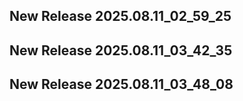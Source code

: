 ## New Release 2025.08.11_02_59_25
## New Release 2025.08.11_03_42_35
## New Release 2025.08.11_03_48_08
